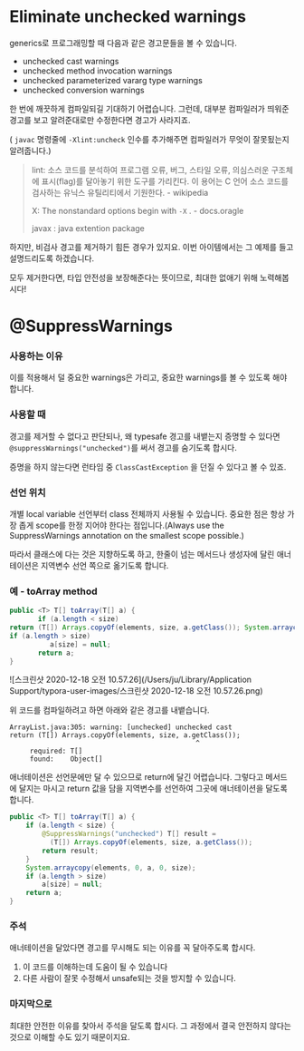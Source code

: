 # Eliminate unchecked warnings

generics로 프로그래밍할 때 다음과 같은 경고문들을 볼 수 있습니다.

* unchecked cast warnings
* unchecked method invocation warnings
* unchecked parameterized vararg type warnings
* unchecked conversion warnings



한 번에 깨끗하게 컴파일되길 기대하기 어렵습니다. 그런데, 대부분 컴파일러가 띄워준 경고를 보고 알려준대로만 수정한다면 경고가 사라지죠.

( `javac` 명령줄에 `-Xlint:uncheck` 인수를 추가해주면 컴파일러가 무엇이 잘못됬는지 알려줍니다.)

> lint: 소스 코드를 분석하여 프로그램 오류, 버그, 스타일 오류, 의심스러운 구조체에 표시(flag)를 달아놓기 위한 도구를 가리킨다. 이 용어는 C 언어 소스 코드를 검사하는 유닉스 유틸리티에서 기원한다. - wikipedia
>
> X:  The nonstandard options begin with `-X` . - docs.oragle 
>
> javax : java extention package



하지만, 비검사 경고를 제거하기 힘든 경우가 있지요. 이번 아이템에서는 그 예제를 들고 설명드리도록 하겠습니다.

모두 제거한다면, 타입 안전성을 보장해준다는 뜻이므로, 최대한 없애기 위해 노력해봅시다!



# @SuppressWarnings

### 사용하는 이유

이를 적용해서 덜 중요한 warnings은 가리고, 중요한 warnings를 볼 수 있도록 해야 합니다.



### 사용할 때

경고를 제거할 수 없다고 판단되나, 왜 typesafe 경고를 내뱉는지 증명할 수 있다면 `@suppressWarnings("unchecked")`를 써서 경고를 숨기도록 합시다.

증명을 하지 않는다면 런타임 중 `ClassCastException` 을 던질 수 있다고 볼 수 있죠.



### 선언 위치

개별 local variable 선언부터 class 전체까지 사용될 수 있습니다. 중요한 점은 항상 가장 좁게 scope를 한정 지어야 한다는 점입니다.(Always use the SuppressWarnings annotation on the smallest scope possible.)

따라서 클래스에 다는 것은 지향하도록 하고, 한줄이 넘는 메서드나 생성자에 달린 애너테이션은 지역변수 선언 쪽으로 옮기도록 합니다.



### 예 - toArray method

```java
public <T> T[] toArray(T[] a) {
       if (a.length < size)
return (T[]) Arrays.copyOf(elements, size, a.getClass()); System.arraycopy(elements, 0, a, 0, size);
if (a.length > size)
          a[size] = null;
       return a;
}
```

![스크린샷 2020-12-18 오전 10.57.26](/Users/ju/Library/Application Support/typora-user-images/스크린샷 2020-12-18 오전 10.57.26.png)



위 코드를 컴파일하려고 하면 아래와 같은 경고를 내뱉습니다.

```
ArrayList.java:305: warning: [unchecked] unchecked cast
return (T[]) Arrays.copyOf(elements, size, a.getClass());
									    	  ^
     required: T[]
     found:    Object[]
```



애너테이션은 선언문에만 달 수 있으므로 return에 달긴 어렵습니다. 그렇다고 메서드에 달지는 마시고 return 값을 담을 지역변수를 선언하여 그곳에 애너테이션을 달도록 합니다.

```java
public <T> T[] toArray(T[] a) {
    if (a.length < size) {
        @SuppressWarnings("unchecked") T[] result =
          (T[]) Arrays.copyOf(elements, size, a.getClass());
        return result;
    }
    System.arraycopy(elements, 0, a, 0, size);
    if (a.length > size)
        a[size] = null;
    return a;
}
```



### 주석

애너테이션을 달았다면 경고를 무시해도 되는 이유를 꼭 달아주도록 합시다.

1. 이 코드를 이해하는데 도움이 될 수 있습니다
2. 다른 사람이 잘못 수정해서 unsafe되는 것을 방지할 수 있습니다.





### 마지막으로

최대한 안전한 이유를 찾아서 주석을 달도록 합시다. 그 과정에서 결국 안전하지 않다는 것으로 이해할 수도 있기 때문이지요.